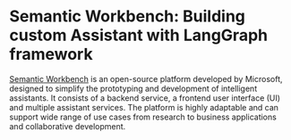 # Semantic Workbench: Building custom Assistant with LangGraph framework

[Semantic Workbench](https://github.com/microsoft/semanticworkbench) is an open-source platform developed by Microsoft, designed to simplify the prototyping and development of intelligent assistants. It consists of a backend service, a frontend user interface (UI) and multiple assistant services. The platform is highly adaptable and can support wide range of use cases from research to business applications and collaborative development.
